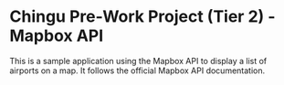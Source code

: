 # Chingu Pre-Work Project (Tier 2) - Mapbox API

This is a sample application using the Mapbox API to display a list of airports on a map. 
It follows the official Mapbox API documentation.

